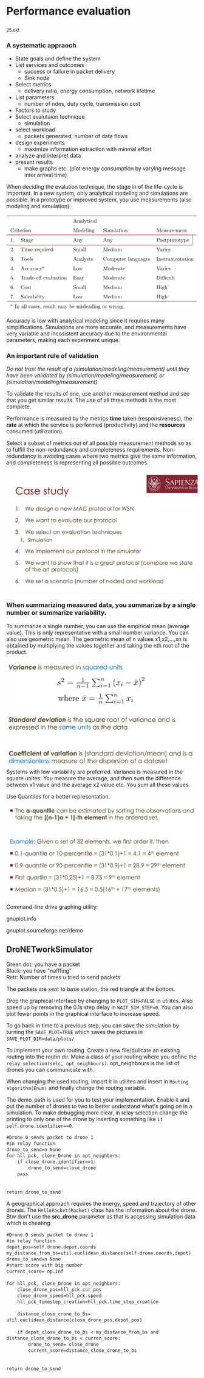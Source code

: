# Performance evaluation
<sub>25.okt</sub>

### A systematic appraoch
- State goals and define the system
- List services and outcomes
    - success or failure in packet delivery
    - Sink node
- Select metrics
    - delivery ratio, energy consumption, network lifetime
- List parameters
    - number of ndes, duty cycle, transmission cost
- Factors to study
- Select evalutaion technique
    - simulation
- select workload
    - packets generated, number of data flows
- design experiments
    - maximize information extraction with minmal effort
- analyze and interpret data
- present results
    - make graphs etc. (plot energy consumption by varying message inter arrival time)
 
 When deciding the evalution technique, the stage in of the life-cycle is important. In a new system, only analytical modeling and simulations are possible. In a prototype or improved system, you use measurements (also modeling and simulation). 

![There are advantages and disadvantages for each evaluation tool](./img/criteria.png)

Accuracy is low with analytical modeling since it requires many simplifications. Simulations are more accurate, and measurements have very variable and incosistent accuracy due to the environmental parameters, making each experiment unique.


### An important rule of validation

_Do not trust the result of a (simulation/modeling/measurement) until they have been validated by (simulation/modeling/measurement) or (simulation/modeling/measurement)_

To validate the results of one, use another measurement method and see that you get similar results. The use of all three methods is the most complete.

Performance is measured by the metrics __time__ taken (responsiveness), the __rate__ at which the service is performed (productivity) and the __resources__ consumed (utilization).

Select a subset of metrics out of all possible measurement methods so as to fulfill the non-redundancy and completeness requirements. Non-redundancy is avoiding cases where two metrics give the same information, and completeness is representing all possible outcomes.

![A case study](./img/case_study.png)

### When summarizing measured data, you summarize by a single number or summarize variability.

To summarize a single number, you can use the empirical mean (average value). This is only representative with a small number variance. You can also use geometric mean. The geometric mean of n values x1,x2,…,xn is obtained by multiplying the values together and taking the nth root of the product.

![](./img/variance_measures.png)
Systems with low variability are preferred. Variance is measured in the square unites. You measure the average, and then sum the difference between x1 value and the average x2 value etc. You sum all these values.

Use Quantiles for a better representation. 

![](./img/quantile.png)

Command-line drive graphing utility:

gnuplot.info

gnuplot.sourceforge.net/demo



## DroNETworkSimulator

Green dot: you have a packet <br>
Black: you have "nafffing" <br>
Retr: Number of times u tried to send packets

The packets are sent to base station, the red triangle at the bottom.

Drop the graphical interface by changing to ```PLOT_SIM=FALSE``` in utilites. Also speed up by removing the 0.1s step delay in ```WAIT_SIM_STEP=0```. You can also plot fewer points in the graphical interface to increase speed.

To go back in time to a previous step, you can save the simulation by turning the ```SAVE_PLOT=TRUE``` which saves the pictures in ```SAVE_PLOT_DIR=data/plots/```

To implement your own routing. Create a new file/dulicate an existing routing into the routin dir. Make a class of your routing where you define the ```relay_selection(selc, opt_neighbours)```. opt_neighbours is the list of drones you can communicate with.

When changing the used routing, import it in utilites and insert in ```Routing algorithm(Enum)``` and finally change the routing variable.

The demo_path is used for you to test your implementation. Enable it and put the number of drones to two to better understand what's going on in a simulation. To make debugging more clear, in relay selection change the printing to only one of the drone by inserting something like ```if self.drone.identifier==0```.

```
#Drone 0 sends packet to drone 1
#in relay function
drone_to_send=n None
for hll_pck, clone_Drone in opt_neighbors:
    if close_drone.identifier==1:
        drone_to_send=close_drone
    pass


return drone_to_send
```

A geographical approach requires the energy, speed and trajectory of other drones. The ```HelloPacket(Packet)``` class has the information about the drone. Btw don't use the **src_drone** parameter as that is accessing simulation data which is cheating.

```
#Drone 0 sends packet to drone 1
#in relay function
depot_pos=self.drone.depot.coords
my_distance_from_bs=util.euclidean_distance(self-drone.coords,depot)
drone_to_send=n None
#start score with big number
current_score= np.inf

for hll_pck, clone_Drone in opt_neighbors:
    close_drone_pos=hll_pck.cur_pos
    close_drone_speed=hll_pck.speed
    hll_pck_timestep_creation=hll_pck.time_step_creation

    distance_close_crone_to_Bs= util.euclidean_distance(close_drone_pos,depot_pos)

    if depot_close_drone_to_bs < my_distance_from_bs and distance_close_drone_to_bs < curren_score: 
        drone_to_send= close_drone
        current_score=distance_close_drone_to_bs
        

return drone_to_send
```
